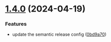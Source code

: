 # [1.4.0](https://github.com/Ani-Emmanuel/testing-semantic-release/compare/v1.3.0...v1.4.0) (2024-04-19)


### Features

* update the semantic release config ([0bd9a70](https://github.com/Ani-Emmanuel/testing-semantic-release/commit/0bd9a70fc25463bd59f5de1398dee78a65b459a3))

